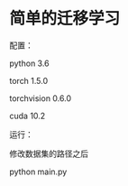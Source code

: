 # 简单的迁移学习
配置：

python 3.6

torch 1.5.0

torchvision 0.6.0

cuda 10.2

运行：

修改数据集的路径之后

python main.py
